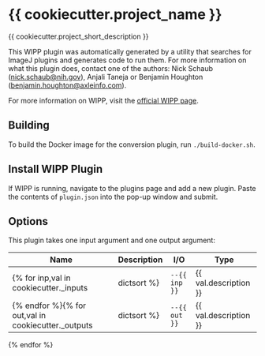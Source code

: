 # {{ cookiecutter.project_name }}

{{ cookiecutter.project_short_description }}

This WIPP plugin was automatically generated by a utility that searches for
ImageJ plugins and generates code to run them. For more information on what this
plugin does, contact one of the authors: Nick Schaub (nick.schaub@nih.gov), 
Anjali Taneja or Benjamin Houghton (benjamin.houghton@axleinfo.com).

For more information on WIPP, visit the [official WIPP page](https://isg.nist.gov/deepzoomweb/software/wipp).

## Building

To build the Docker image for the conversion plugin, run
`./build-docker.sh`.

## Install WIPP Plugin

If WIPP is running, navigate to the plugins page and add a new plugin.
Paste the contents of `plugin.json` into the pop-up window and submit.

## Options

This plugin takes one input argument and one output argument:

| Name          | Description             | I/O    | Type   |
|---------------|-------------------------|--------|--------|
{% for inp,val in cookiecutter._inputs|dictsort %}| `--{{ inp }}` | {{ val.description }} | Input | {{ val.type }} |
{% endfor %}{% for out,val in cookiecutter._outputs|dictsort %}| `--{{ out }}` | {{ val.description }} | Output | {{ val.type }} |
{% endfor %}
